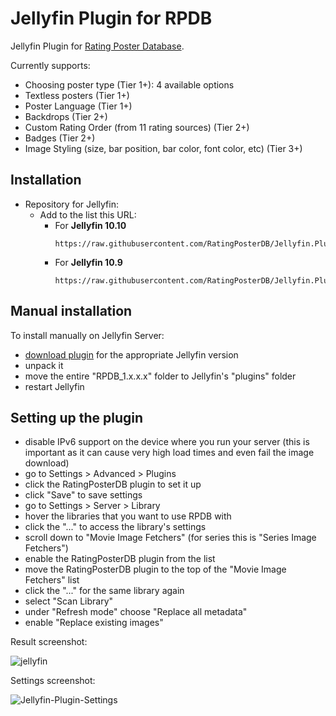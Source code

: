 # Jellyfin Plugin for RPDB

Jellyfin Plugin for [Rating Poster Database](https://ratingposterdb.com/).


Currently supports:
- Choosing poster type (Tier 1+): 4 available options
- Textless posters (Tier 1+)
- Poster Language (Tier 1+)
- Backdrops (Tier 2+)
- Custom Rating Order (from 11 rating sources) (Tier 2+)
- Badges (Tier 2+)
- Image Styling (size, bar position, bar color, font color, etc) (Tier 3+)

## Installation

- Repository for Jellyfin:
  - Add to the list this URL:
    - For **Jellyfin 10.10**
      ```
      https://raw.githubusercontent.com/RatingPosterDB/Jellyfin.Plugin.RPDB/refs/heads/main/repo/jellyfin_10.10.json
      ```
    - For **Jellyfin 10.9**
      ```
      https://raw.githubusercontent.com/RatingPosterDB/Jellyfin.Plugin.RPDB/refs/heads/main/repo/jellyfin_10.9.json
      ```

## Manual installation

To install manually on Jellyfin Server:

- [download plugin](https://github.com/jaruba/Jellyfin.Plugin.RPDB/releases/) for the appropriate Jellyfin version
- unpack it
- move the entire "RPDB_1.x.x.x" folder to Jellyfin's "plugins" folder
- restart Jellyfin

## Setting up the plugin

- disable IPv6 support on the device where you run your server (this is important as it can cause very high load times and even fail the image download)
- go to Settings > Advanced > Plugins
- click the RatingPosterDB plugin to set it up
- click "Save" to save settings
- go to Settings > Server > Library
- hover the libraries that you want to use RPDB with
- click the "..." to access the library's settings
- scroll down to "Movie Image Fetchers" (for series this is "Series Image Fetchers")
- enable the RatingPosterDB plugin from the list
- move the RatingPosterDB plugin to the top of the "Movie Image Fetchers" list
- click the "..." for the same library again
- select "Scan Library"
- under "Refresh mode" choose "Replace all metadata"
- enable "Replace existing images"

Result screenshot:

![jellyfin](https://user-images.githubusercontent.com/1777923/115111376-c7b79d00-9f88-11eb-85f5-af2107e697b4.jpg)

Settings screenshot:

![Jellyfin-Plugin-Settings](https://github.com/user-attachments/assets/0fac8bd3-2300-4475-9957-90110c2a801c)
